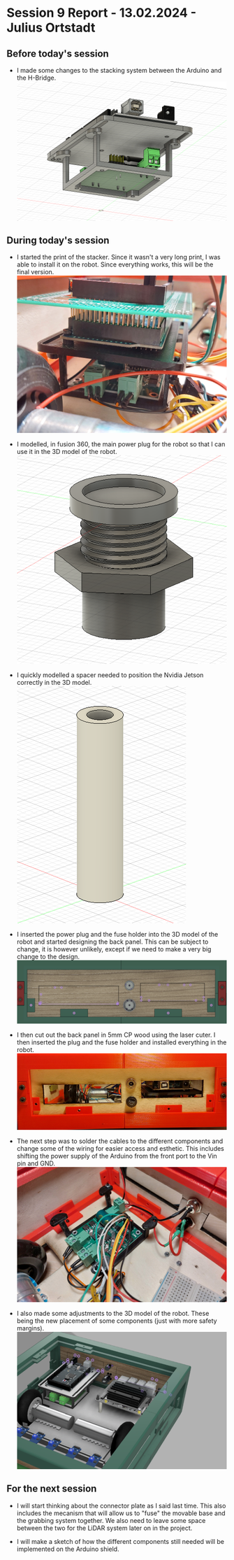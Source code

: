 # Session 9 Report - 13.02.2024 - Julius Ortstadt

## Before today's session
- I made some changes to the stacking system between the Arduino and the H-Bridge.\
![New stacker](/Documentation/Session_Reports/Julius/Pictures/Session_9/Stacker.png)


## During today's session
- I started the print of the stacker. Since it wasn't a very long print, I was able to install it on the robot. Since everything works, this will be the final version.\
![Installed stack](/Documentation/Session_Reports/Julius/Pictures/Session_9/Assembled_Stack.jpg)

- I modelled, in fusion 360, the main power plug for the robot so that I can use it in the 3D model of the robot.\
![Power plug](/Documentation/Session_Reports/Julius/Pictures/Session_9/Power_Plug.png)

- I quickly modelled a spacer needed to position the Nvidia Jetson correctly in the 3D model.\
![Spacer](/Documentation/Session_Reports/Julius/Pictures/Session_9/Spacer.png)

- I inserted the power plug and the fuse holder into the 3D model of the robot and started designing the back panel. This can be subject to change, it is however unlikely, except if we need to make a very big change to the design.\
![Back panel 3D](/Documentation/Session_Reports/Julius/Pictures/Session_9/Back_Panel.png)

- I then cut out the back panel in 5mm CP wood using the laser cuter. I then inserted the plug and the fuse holder and installed everything in the robot.\
![Installed back panel with components](/Documentation/Session_Reports/Julius/Pictures/Session_9/Assembled_Back_Panel.jpg)

- The next step was to solder the cables to the different components and change some of the wiring for easier access and esthetic. This includes shifting the power supply of the Arduino from the front port to the Vin pin and GND.\
![Soldered cables and new power lines for arduino](/Documentation/Session_Reports/Julius/Pictures/Session_9/Soldered_Cables.jpg)

- I also made some adjustments to the 3D model of the robot. These being the new placement of some components (just with more safety margins).\
![New robot render](/Documentation/Session_Reports/Julius/Pictures/Session_9/New_Robot_Render.png)


## For the next session
- I will start thinking about the connector plate as I said last time. This also includes the mecanism that will allow us to "fuse" the movable base and the grabbing system together. We also need to leave some space between the two for the LiDAR system later on in the project.

- I will make a sketch of how the different components still needed will be implemented on the Arduino shield.
